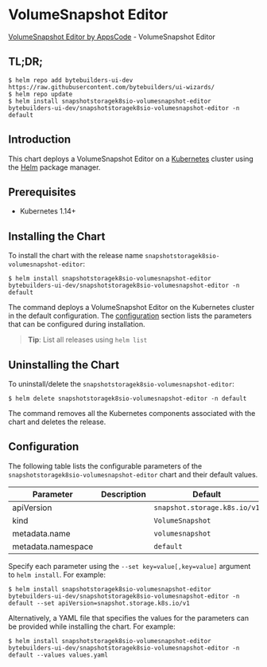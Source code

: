 # VolumeSnapshot Editor

[VolumeSnapshot Editor by AppsCode](https://byte.builders) - VolumeSnapshot Editor

## TL;DR;

```console
$ helm repo add bytebuilders-ui-dev https://raw.githubusercontent.com/bytebuilders/ui-wizards/
$ helm repo update
$ helm install snapshotstoragek8sio-volumesnapshot-editor bytebuilders-ui-dev/snapshotstoragek8sio-volumesnapshot-editor -n default
```

## Introduction

This chart deploys a VolumeSnapshot Editor on a [Kubernetes](http://kubernetes.io) cluster using the [Helm](https://helm.sh) package manager.

## Prerequisites

- Kubernetes 1.14+

## Installing the Chart

To install the chart with the release name `snapshotstoragek8sio-volumesnapshot-editor`:

```console
$ helm install snapshotstoragek8sio-volumesnapshot-editor bytebuilders-ui-dev/snapshotstoragek8sio-volumesnapshot-editor -n default
```

The command deploys a VolumeSnapshot Editor on the Kubernetes cluster in the default configuration. The [configuration](#configuration) section lists the parameters that can be configured during installation.

> **Tip**: List all releases using `helm list`

## Uninstalling the Chart

To uninstall/delete the `snapshotstoragek8sio-volumesnapshot-editor`:

```console
$ helm delete snapshotstoragek8sio-volumesnapshot-editor -n default
```

The command removes all the Kubernetes components associated with the chart and deletes the release.

## Configuration

The following table lists the configurable parameters of the `snapshotstoragek8sio-volumesnapshot-editor` chart and their default values.

|     Parameter      | Description |           Default            |
|--------------------|-------------|------------------------------|
| apiVersion         |             | `snapshot.storage.k8s.io/v1` |
| kind               |             | `VolumeSnapshot`             |
| metadata.name      |             | `volumesnapshot`             |
| metadata.namespace |             | `default`                    |


Specify each parameter using the `--set key=value[,key=value]` argument to `helm install`. For example:

```console
$ helm install snapshotstoragek8sio-volumesnapshot-editor bytebuilders-ui-dev/snapshotstoragek8sio-volumesnapshot-editor -n default --set apiVersion=snapshot.storage.k8s.io/v1
```

Alternatively, a YAML file that specifies the values for the parameters can be provided while
installing the chart. For example:

```console
$ helm install snapshotstoragek8sio-volumesnapshot-editor bytebuilders-ui-dev/snapshotstoragek8sio-volumesnapshot-editor -n default --values values.yaml
```
